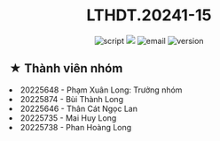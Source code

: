 <h1><div align="center"> LTHDT.20241-15 </div></h1>

<p align="center">
 <img src="https://img.shields.io/badge/Script-README-blue.svg" alt="script">
 <img src="https://img.shields.io/badge/Subject-Object Oriented Programming-008F64">
 <img src="https://img.shields.io/badge/Group-15-purple.svg" alt="email">
 <img src="https://img.shields.io/badge/Semester-2024.1-orange.svg" alt="version">
</p>

<h2> ★ Thành viên nhóm </h2>

<tl>
 <li>20225648 - Phạm Xuân Long: Trưởng nhóm</li>
 <li>20225874 - Bùi Thành Long</li>
 <li>20225646 - Thân Cát Ngọc Lan</li>
 <li>20225735 - Mai Huy Long</li>
 <li>20225738 - Phan Hoàng Long</li>
</tl>
